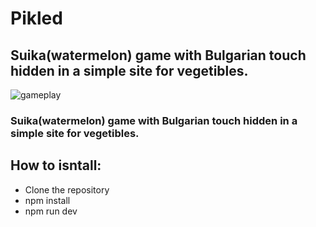 # Pikled 

## Suika(watermelon) game with Bulgarian touch hidden in a simple site for vegetibles.

![gameplay](https://github.com/user-attachments/assets/dfc7bdef-a1e1-4efc-9262-c1865ce39bd7)

### Suika(watermelon) game with Bulgarian touch hidden in a simple site for vegetibles.

## How to isntall:
- Clone the repository
- npm install
- npm run dev



